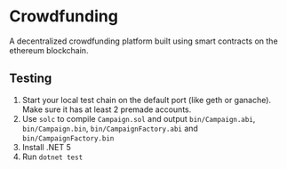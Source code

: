 # Crowdfunding
A decentralized crowdfunding platform built using smart contracts on the ethereum blockchain.

## Testing
1. Start your local test chain on the default port (like geth or ganache). Make sure it has at least 2 premade accounts.
2. Use `solc` to compile `Campaign.sol` and output `bin/Campaign.abi`, `bin/Campaign.bin`, `bin/CampaignFactory.abi` and `bin/CampaignFactory.bin`
3. Install .NET 5
4. Run `dotnet test`